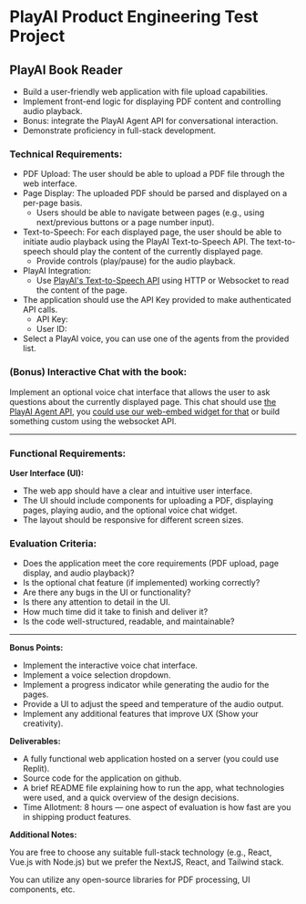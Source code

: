 # PlayAI Product Engineering Test Project

## PlayAI Book Reader

- Build a user-friendly web application with file upload capabilities.
- Implement front-end logic for displaying PDF content and controlling audio playback.
- Bonus: integrate the PlayAI Agent API for conversational interaction.
- Demonstrate proficiency in full-stack development.

### Technical Requirements:

- PDF Upload: The user should be able to upload a PDF file through the web interface.
- Page Display: The uploaded PDF should be parsed and displayed on a per-page basis.
    - Users should be able to navigate between pages (e.g., using next/previous buttons or a page number input).
- Text-to-Speech: For each displayed page, the user should be able to initiate audio playback using the PlayAI Text-to-Speech API. The text-to-speech should play the content of the currently displayed page.
    - Provide controls (play/pause) for the audio playback.
- PlayAI Integration:
    - Use [PlayAI's Text-to-Speech API](https://docs.play.ai/tts-api-reference/endpoints/v1/tts/stream/post-playdialog) using HTTP or Websocket to read the content of the page.
- The application should use the API Key provided to make authenticated API calls.
    - API Key:
    - User ID:
- Select a PlayAI voice, you can use one of the agents from the provided list.

### (Bonus) Interactive Chat with the book:

Implement an optional voice chat interface that allows the user to ask questions about the currently displayed page. This chat should use [the PlayAI Agent API](https://docs.play.ai/api-reference/introduction), you [could use our web-embed widget for that](https://docs.play.ai/api-reference/web-embed) or build something custom using the websocket API.

---

### Functional Requirements:

**User Interface (UI):**

- The web app should have a clear and intuitive user interface.
- The UI should include components for uploading a PDF, displaying pages, playing audio, and the optional voice chat widget.
- The layout should be responsive for different screen sizes.

### **Evaluation Criteria:**

- Does the application meet the core requirements (PDF upload, page display, and audio playback)?
- Is the optional chat feature (if implemented) working correctly?
- Are there any bugs in the UI or functionality?
- Is there any attention to detail in the UI.
- How much time did it take to finish and deliver it?
- Is the code well-structured, readable, and maintainable?

---

**Bonus Points:**

- Implement the interactive voice chat interface.
- Implement a voice selection dropdown.
- Implement a progress indicator while generating the audio for the pages.
- Provide a UI to adjust the speed and temperature of the audio output.
- Implement any additional features that improve UX (Show your creativity).


**Deliverables:**

- A fully functional web application hosted on a server (you could use Replit).
- Source code for the application on github.
- A brief README file explaining how to run the app, what technologies were used, and a quick overview of the design decisions.
- Time Allotment: 8 hours — one aspect of evaluation is how fast are you in shipping product features.

**Additional Notes:**

You are free to choose any suitable full-stack technology (e.g., React, Vue.js with Node.js) but we prefer the NextJS, React, and Tailwind stack.

You can utilize any open-source libraries for PDF processing, UI components, etc.